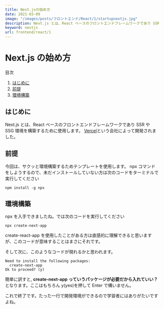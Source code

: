 ```yaml
---
title: Next.jsの始め方
date: 2021-03-09
image: "/images/posts/フロントエンド/React/1/startupnextjs.jpg"
description: Next.js とは、React ベースのフロントエンドフレームワークであり SSR や SSG 環境を構築するために使用します。Vercelという会社によって開発されました。
keyword: nextjs
url: frontend/react/1
---
```


# Next.js の始め方

<div>
   <p>目次</p>
   <ol>
      <li>
         <a href="#1">はじめに</a>
      </li>
      <li>
         <a href="#2">前提</a>
      </li>
      <li>
        <a href="#3">環境構築</a>
      </li>
   </ol>
</div>

<h2 id="1">はじめに</h2>

Next.js とは、React ベースのフロントエンドフレームワークであり SSR や SSG 環境を構築するために使用します。
[Vercel](https://vercel.com/home?utm_source=next-site&utm_medium=banner&utm_campaign=next-website)という会社によって開発されました。

<h2 id="2">前提</h2>

今回は、サクッと環境構築するためテンプレートを使用します。
npx コマンドをしようするので、未だインストールしていない方は次のコードをターミナルで実行してください

```
npm install -g npx
```

<h2 id="3">環境構築</h2>

npx を入手できましたね。では次のコードを実行してください

```
npx create-next-app
```

create-react-app を使用したことがある方は直感的に理解できると思いますが、このコードが意味することはまさにそれです。

そして次に、このようなコードが現れるかと思われます。

```
Need to install the following packages:
  create-next-app
Ok to proceed? (y)
```

簡単に訳すと, **create-next-app っていうパッケージが必要だから入れていい？** となります。ここはもちろん y(yes)を押して Enter で構いません。

これで終了です。たった一行で開発環境ができるので学習者にはありがたいですよね。
